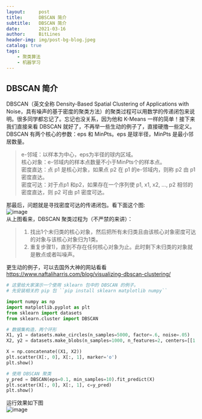 ```yaml
---
layout:     post
title:      DBSCAN 简介
subtitle:   DBSCAN 简介
date:       2021-03-16
author:     BitLines
header-img: img/post-bg-blog.jpeg
catalog: true
tags:
    - 聚类算法
    - 机器学习
---
```


## DBSCAN 简介
DBSCAN（英文全称 Density-Based Spatial Clustering of Applications with Noise，具有噪声的基于密度的聚类方法）的聚类过程可以用数学的传递闭包来说明。很多同学都忘记了。忘记也没关系，因为他和 K-Means 一样的简单！接下来我们直接来看 DBSCAN 就好了，不再举一些生动的例子了，直接硬撸一些定义。  
DBSCAN 有两个核心的参数：eps 和 MinPts。eps 是球半径，MinPts 是最小邻居数量。

> e-邻域：以样本为中心，eps为半径的球内区域。  
> 核心对象：e-邻域内的样本点数量不小于MinPts个的样本点。  
> 密度直达：点 p1 是核心对象，如果点 p2 在 p1 的e-邻域内，则称 p2 由 p1 密度直达。  
> 密度可达：对于点p1 和p2，如果存在一个序列使 p1, x1, x2, ..., p2 相邻的密度直达，则 p2 可由 p1 密度可达。  

那最后，问题就是寻找密度可达的传递闭包。看下面这个图:  
![image](https://user-images.githubusercontent.com/80689631/111164810-5d9e8780-85d9-11eb-9cf9-047bb549fcbc.png)  
从上图看来，DBSCAN 聚类过程为（不严禁的来讲）：
> 1) 找出1个未归类的核心对象，然后把所有未归类且由该核心对象密度可达的对象与该核心对象归为1类。
> 2) 重复步骤1)，直到不存在任何核心对象为止。此时剩下未归类的对象就是散点或者叫噪声。


更生动的例子，可以去国外大神的网站看看 https://www.naftaliharris.com/blog/visualizing-dbscan-clustering/


```Python
# 这里给大家演示一个使用 sklearn 包中的 DBSCAN 的例子。
# 先安装相关的 pip 包 ``pip install sklearn matplotlib numpy``

import numpy as np
import matplotlib.pyplot as plt
from sklearn import datasets
from sklearn.cluster import DBSCAN

# 数据集构造，两个环形
X1, y1 = datasets.make_circles(n_samples=5000, factor=.6, noise=.05)
X2, y2 = datasets.make_blobs(n_samples=1000, n_features=2, centers=[[1.2, 1.2]], cluster_std=[[.1]], random_state=9)

X = np.concatenate((X1, X2))
plt.scatter(X[:, 0], X[:, 1], marker='o')
plt.show()

# 使用 DBSCAN 聚类
y_pred = DBSCAN(eps=0.1, min_samples=10).fit_predict(X)
plt.scatter(X[:, 0], X[:, 1], c=y_pred)
plt.show()
```

运行效果如下图  
![image](https://user-images.githubusercontent.com/80689631/111164480-157f6500-85d9-11eb-884c-280a84eaf754.png)
